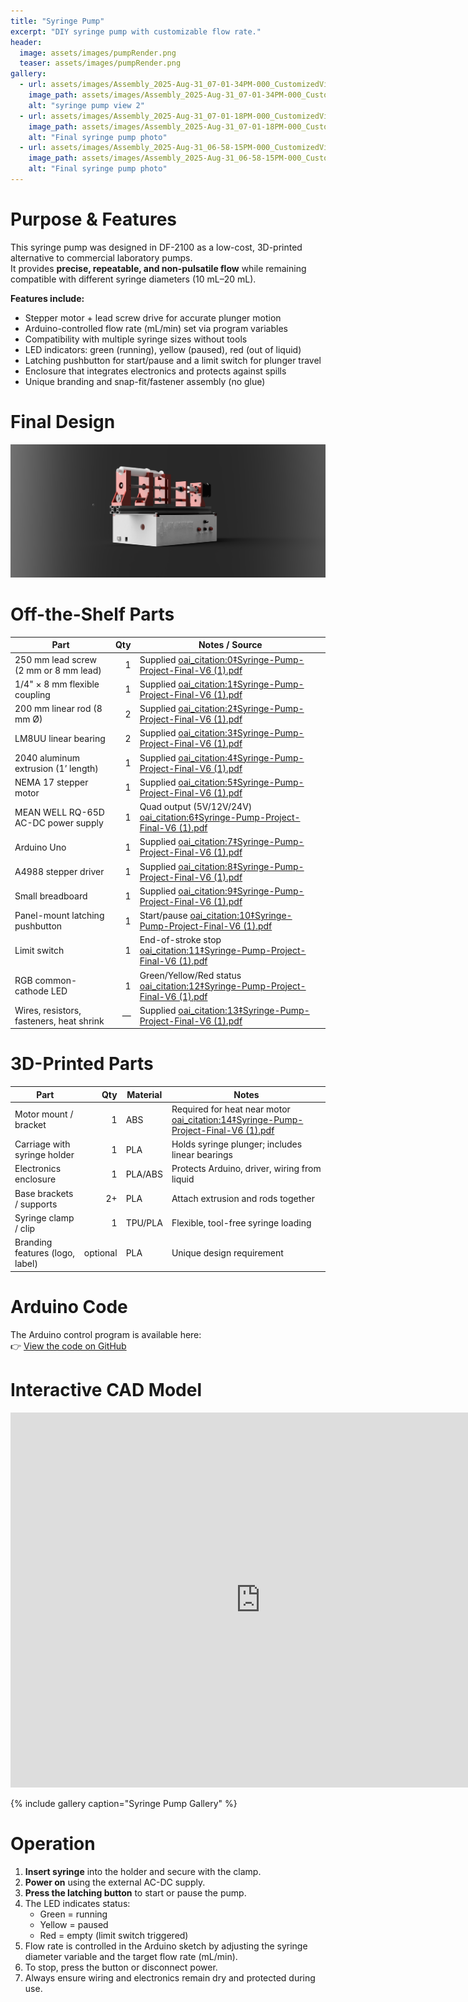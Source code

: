 ```yaml
---
title: "Syringe Pump"
excerpt: "DIY syringe pump with customizable flow rate."
header:
  image: assets/images/pumpRender.png
  teaser: assets/images/pumpRender.png
gallery:
  - url: assets/images/Assembly_2025-Aug-31_07-01-34PM-000_CustomizedView1371566399_png.png
    image_path: assets/images/Assembly_2025-Aug-31_07-01-34PM-000_CustomizedView1371566399_png.png
    alt: "syringe pump view 2"
  - url: assets/images/Assembly_2025-Aug-31_07-01-18PM-000_CustomizedView13917699269_png.png
    image_path: assets/images/Assembly_2025-Aug-31_07-01-18PM-000_CustomizedView13917699269_png.png
    alt: "Final syringe pump photo"
  - url: assets/images/Assembly_2025-Aug-31_06-58-15PM-000_CustomizedView25255171325_png.png
    image_path: assets/images/Assembly_2025-Aug-31_06-58-15PM-000_CustomizedView25255171325_png.png
    alt: "Final syringe pump photo"
---
```


# Purpose & Features

This syringe pump was designed in DF-2100 as a low-cost, 3D-printed alternative to commercial laboratory pumps.  
It provides **precise, repeatable, and non-pulsatile flow** while remaining compatible with different syringe diameters (10 mL–20 mL).  

**Features include:**
* Stepper motor + lead screw drive for accurate plunger motion  
* Arduino-controlled flow rate (mL/min) set via program variables  
* Compatibility with multiple syringe sizes without tools  
* LED indicators: green (running), yellow (paused), red (out of liquid)  
* Latching pushbutton for start/pause and a limit switch for plunger travel  
* Enclosure that integrates electronics and protects against spills  
* Unique branding and snap-fit/fastener assembly (no glue)

# Final Design

![Final assembly](assets/images/Assembly_2025-Aug-31_07-01-26PM-000_CustomizedView32163443299_png.png)

# Off-the-Shelf Parts

| Part                                   | Qty | Notes / Source |
|----------------------------------------|----:|----------------|
| 250 mm lead screw (2 mm or 8 mm lead)  | 1  | Supplied  [oai_citation:0‡Syringe-Pump-Project-Final-V6 (1).pdf](file-service://file-1knZUnuktbGRaCvCSv6xuv) |
| 1/4" × 8 mm flexible coupling          | 1  | Supplied  [oai_citation:1‡Syringe-Pump-Project-Final-V6 (1).pdf](file-service://file-1knZUnuktbGRaCvCSv6xuv) |
| 200 mm linear rod (8 mm Ø)             | 2  | Supplied  [oai_citation:2‡Syringe-Pump-Project-Final-V6 (1).pdf](file-service://file-1knZUnuktbGRaCvCSv6xuv) |
| LM8UU linear bearing                   | 2  | Supplied  [oai_citation:3‡Syringe-Pump-Project-Final-V6 (1).pdf](file-service://file-1knZUnuktbGRaCvCSv6xuv) |
| 2040 aluminum extrusion (1’ length)    | 1  | Supplied  [oai_citation:4‡Syringe-Pump-Project-Final-V6 (1).pdf](file-service://file-1knZUnuktbGRaCvCSv6xuv) |
| NEMA 17 stepper motor                  | 1  | Supplied  [oai_citation:5‡Syringe-Pump-Project-Final-V6 (1).pdf](file-service://file-1knZUnuktbGRaCvCSv6xuv) |
| MEAN WELL RQ-65D AC-DC power supply    | 1  | Quad output (5V/12V/24V)  [oai_citation:6‡Syringe-Pump-Project-Final-V6 (1).pdf](file-service://file-1knZUnuktbGRaCvCSv6xuv) |
| Arduino Uno                            | 1  | Supplied  [oai_citation:7‡Syringe-Pump-Project-Final-V6 (1).pdf](file-service://file-1knZUnuktbGRaCvCSv6xuv) |
| A4988 stepper driver                   | 1  | Supplied  [oai_citation:8‡Syringe-Pump-Project-Final-V6 (1).pdf](file-service://file-1knZUnuktbGRaCvCSv6xuv) |
| Small breadboard                       | 1  | Supplied  [oai_citation:9‡Syringe-Pump-Project-Final-V6 (1).pdf](file-service://file-1knZUnuktbGRaCvCSv6xuv) |
| Panel-mount latching pushbutton        | 1  | Start/pause  [oai_citation:10‡Syringe-Pump-Project-Final-V6 (1).pdf](file-service://file-1knZUnuktbGRaCvCSv6xuv) |
| Limit switch                           | 1  | End-of-stroke stop  [oai_citation:11‡Syringe-Pump-Project-Final-V6 (1).pdf](file-service://file-1knZUnuktbGRaCvCSv6xuv) |
| RGB common-cathode LED                 | 1  | Green/Yellow/Red status  [oai_citation:12‡Syringe-Pump-Project-Final-V6 (1).pdf](file-service://file-1knZUnuktbGRaCvCSv6xuv) |
| Wires, resistors, fasteners, heat shrink | — | Supplied  [oai_citation:13‡Syringe-Pump-Project-Final-V6 (1).pdf](file-service://file-1knZUnuktbGRaCvCSv6xuv) |

# 3D-Printed Parts

| Part                      | Qty | Material | Notes |
|---------------------------|----:|----------|-------|
| Motor mount / bracket     | 1  | ABS      | Required for heat near motor  [oai_citation:14‡Syringe-Pump-Project-Final-V6 (1).pdf](file-service://file-1knZUnuktbGRaCvCSv6xuv) |
| Carriage with syringe holder | 1 | PLA     | Holds syringe plunger; includes linear bearings |
| Electronics enclosure     | 1  | PLA/ABS  | Protects Arduino, driver, wiring from liquid |
| Base brackets / supports  | 2+ | PLA      | Attach extrusion and rods together |
| Syringe clamp / clip      | 1  | TPU/PLA  | Flexible, tool-free syringe loading |
| Branding features (logo, label) | optional | PLA | Unique design requirement |

# Arduino Code

The Arduino control program is available here:  
👉 [View the code on GitHub](https://github.com/danielmansueto/danielmansueto.github.io/blob/main/assets/SyringeArduinoCode)

# Interactive CAD Model

<iframe src="https://a360.co/4ndD7XO" width="800" height="600" allowfullscreen="true" webkitallowfullscreen="true" mozallowfullscreen="true" frameborder="0"></iframe>

{% include gallery caption="Syringe Pump Gallery" %}

# Operation

1. **Insert syringe** into the holder and secure with the clamp.  
2. **Power on** using the external AC-DC supply.  
3. **Press the latching button** to start or pause the pump.  
4. The LED indicates status:  
   * Green = running  
   * Yellow = paused  
   * Red = empty (limit switch triggered)  
5. Flow rate is controlled in the Arduino sketch by adjusting the syringe diameter variable and the target flow rate (mL/min).  
6. To stop, press the button or disconnect power.  
7. Always ensure wiring and electronics remain dry and protected during use.

